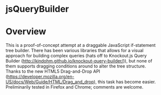 jsQueryBuilder
==============
# Overview
This is a proof-of-concept attempt at a draggable JavaScript if-statement tree builder. There has been various libraries that allows for a visual approach for building complex queries (hats off to Knockout.js Query Builder (http://kindohm.github.io/knockout-query-builder/)), but none of them supports dragging conditions around to alter the tree structure. Thanks to the new HTML5 Drag-and-Drop API (https://developer.mozilla.org/en-US/docs/Web/Guide/HTML/Drag_and_drop), this task has become easier. 
Preliminarily tested in Firefox and Chrome; comments are welcome. 
